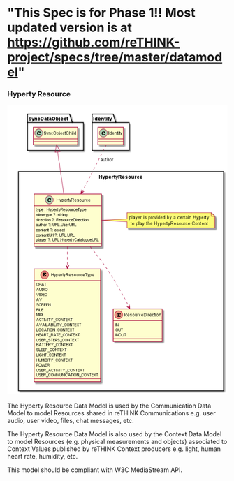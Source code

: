 "This Spec is for Phase 1!! Most updated version is at https://github.com/reTHINK-project/specs/tree/master/datamodel" 
========== 

### Hyperty Resource

![Hyperty Resource Data Object Model](Hyperty-Resource-Data-Object-Model.png)

The Hyperty Resource Data Model is used by the Communication Data Model to model Resources shared in reTHINK Communications e.g. user audio, user video, files, chat messages, etc.

The Hyperty Resource Data Model is also used by the Context Data Model to model Resources (e.g. physical measurements and objects) associated to Context Values published by reTHINK Context producers e.g. light, human heart rate, humidity, etc.

This model should be compliant with W3C MediaStream API.
